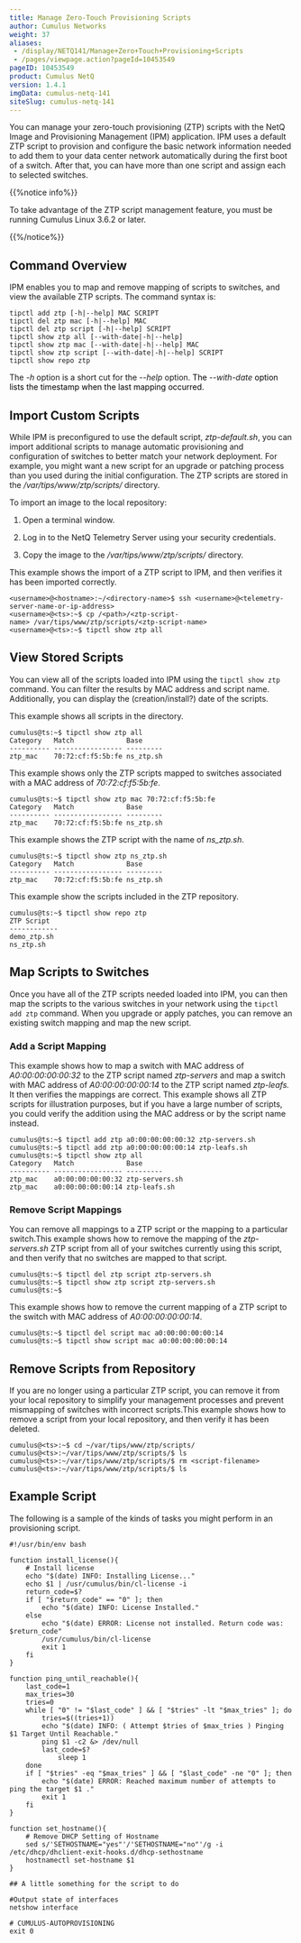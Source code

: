 ```yaml
---
title: Manage Zero-Touch Provisioning Scripts
author: Cumulus Networks
weight: 37
aliases:
 - /display/NETQ141/Manage+Zero+Touch+Provisioning+Scripts
 - /pages/viewpage.action?pageId=10453549
pageID: 10453549
product: Cumulus NetQ
version: 1.4.1
imgData: cumulus-netq-141
siteSlug: cumulus-netq-141
---
```

You can manage your zero-touch provisioning (ZTP) scripts with the NetQ
Image and Provisioning Management (IPM) application. IPM uses a default
ZTP script to provision and configure the basic network information
needed to add them to your data center network automatically during the
first boot of a switch. After that, you can have more than one script
and assign each to selected switches.

{{%notice info%}}

To take advantage of the ZTP script management feature, you must be
running Cumulus Linux 3.6.2 or later.

{{%/notice%}}

## <span>Command Overview</span>

IPM enables you to map and remove mapping of scripts to switches, and
view the available ZTP scripts. The command syntax is:

    tipctl add ztp [-h|--help] MAC SCRIPT
    tipctl del ztp mac [-h|--help] MAC
    tipctl del ztp script [-h|--help] SCRIPT
    tipctl show ztp all [--with-date|-h|--help]
    tipctl show ztp mac [--with-date|-h|--help] MAC
    tipctl show ztp script [--with-date|-h|--help] SCRIPT
    tipctl show repo ztp

The *-h* option is a short cut for the *--help* option.
<span style="color: #000000;"> The </span> *--with-date*
<span style="color: #000000;"> option lists the timestamp when the last
mapping occurred. </span>

## <span>Import Custom Scripts</span>

While IPM is preconfigured to use the default script, *ztp-default.sh*,
you can import additional scripts to manage automatic provisioning and
configuration of switches to better match your network deployment. For
example, you might want a new script for an upgrade or patching process
than you used during the initial configuration. The ZTP scripts are
stored in the */var/tips/www/ztp/scripts/* directory.

To import an image to the local repository:

1.  Open a terminal window.

2.  Log in to the NetQ Telemetry Server using your security credentials.

3.  Copy the image to the */var/tips/www/ztp/scripts/* directory.

This example shows the import of a ZTP script to IPM, and then verifies
it has been imported correctly.

    <username>@<hostname>:~/<directory-name>$ ssh <username>@<telemetry-server-name-or-ip-address>
    <username>@<ts>:~$ cp /<path>/<ztp-script-name> /var/tips/www/ztp/scripts/<ztp-script-name>
    <username>@<ts>:~$ tipctl show ztp all

## <span>View Stored Scripts</span>

You can view all of the scripts loaded into IPM using the `tipctl show
ztp` command. You can filter the results by MAC address and script name.
Additionally, you can display the (creation/install?) date of the
scripts.

This example shows all scripts in the directory.

    cumulus@ts:~$ tipctl show ztp all
    Category   Match             Base
    ---------- ----------------- ---------
    ztp_mac    70:72:cf:f5:5b:fe ns_ztp.sh

This example shows only the ZTP scripts mapped to switches associated
with a MAC address of *70:72:cf:f5:5b:fe*.

    cumulus@ts:~$ tipctl show ztp mac 70:72:cf:f5:5b:fe
    Category   Match             Base
    ---------- ----------------- ---------
    ztp_mac    70:72:cf:f5:5b:fe ns_ztp.sh

This example shows the ZTP script with the name of *ns\_ztp.sh*.

    cumulus@ts:~$ tipctl show ztp ns_ztp.sh
    Category   Match             Base
    ---------- ----------------- ---------
    ztp_mac    70:72:cf:f5:5b:fe ns_ztp.sh

This example show the scripts included in the ZTP repository.

    cumulus@ts:~$ tipctl show repo ztp
    ZTP Script
    ------------ 
    demo_ztp.sh 
    ns_ztp.sh

## <span>Map Scripts to Switches</span>

Once you have all of the ZTP scripts needed loaded into IPM, you can
then map the scripts to the various switches in your network using the
`tipctl add ztp` command. When you upgrade or apply patches, you can
remove an existing switch mapping and map the new script.

### <span>Add a Script Mapping</span>

This example shows how to map a switch with MAC address of
*A0:00:00:00:00:32* to the ZTP script named *ztp-servers* and map a
switch with MAC address of *A0:00:00:00:00:14* to the ZTP script named
*ztp-leafs.* It then verifies the mappings are correct. This example
shows all ZTP scripts for illustration purposes, but if you have a large
number of scripts, you could verify the addition using the MAC address
or by the script name instead.

    cumulus@ts:~$ tipctl add ztp a0:00:00:00:00:32 ztp-servers.sh
    cumulus@ts:~$ tipctl add ztp a0:00:00:00:00:14 ztp-leafs.sh
    cumulus@ts:~$ tipctl show ztp all
    Category   Match             Base
    ---------- ----------------- ---------
    ztp_mac    a0:00:00:00:00:32 ztp-servers.sh
    ztp_mac    a0:00:00:00:00:14 ztp-leafs.sh

### <span>Remove Script Mappings</span>

You can remove all mappings to a ZTP script or the mapping to a
particular switch.This example shows how to remove the mapping of the
*ztp-servers.sh* ZTP script from all of your switches currently using
this script, and then verify that no switches are mapped to that script.

    cumulus@ts:~$ tipctl del ztp script ztp-servers.sh
    cumulus@ts:~$ tipctl show ztp script ztp-servers.sh
    cumulus@ts:~$

This example shows how to remove the current mapping of a ZTP script to
the switch with MAC address of *A0:00:00:00:00:14*.

    cumulus@ts:~$ tipctl del script mac a0:00:00:00:00:14
    cumulus@ts:~$ tipctl show script mac a0:00:00:00:00:14

## <span>Remove Scripts from Repository</span>

If you are no longer using a particular ZTP script, you can remove it
from your local repository to simplify your management processes and
prevent mismapping of switches with incorrect scripts.This example shows
how to remove a script from your local repository, and then verify it
has been deleted.

    cumulus@<ts>:~$ cd ~/var/tips/www/ztp/scripts/
    cumulus@<ts>:~/var/tips/www/ztp/scripts/$ ls
    cumulus@<ts>:~/var/tips/www/ztp/scripts/$ rm <script-filename> 
    cumulus@<ts>:~/var/tips/www/ztp/scripts/$ ls

## <span>Example Script</span>

The following is a sample of the kinds of tasks you might perform in an
provisioning script.

    #!/usr/bin/env bash
     
    function install_license(){
        # Install license
        echo "$(date) INFO: Installing License..."
        echo $1 | /usr/cumulus/bin/cl-license -i
        return_code=$?
        if [ "$return_code" == "0" ]; then
            echo "$(date) INFO: License Installed."
        else
            echo "$(date) ERROR: License not installed. Return code was: $return_code"
            /usr/cumulus/bin/cl-license
            exit 1
        fi
    }
     
    function ping_until_reachable(){
        last_code=1
        max_tries=30
        tries=0
        while [ "0" != "$last_code" ] && [ "$tries" -lt "$max_tries" ]; do
            tries=$((tries+1))
            echo "$(date) INFO: ( Attempt $tries of $max_tries ) Pinging $1 Target Until Reachable."
            ping $1 -c2 &> /dev/null
            last_code=$?
                sleep 1
        done
        if [ "$tries" -eq "$max_tries" ] && [ "$last_code" -ne "0" ]; then
            echo "$(date) ERROR: Reached maximum number of attempts to ping the target $1 ."
            exit 1
        fi
    }
     
    function set_hostname(){
        # Remove DHCP Setting of Hostname
        sed s/'SETHOSTNAME="yes"'/'SETHOSTNAME="no"'/g -i /etc/dhcp/dhclient-exit-hooks.d/dhcp-sethostname
        hostnamectl set-hostname $1
    }
     
    ## A little something for the script to do
     
    #Output state of interfaces
    netshow interface
     
    # CUMULUS-AUTOPROVISIONING
    exit 0

<article id="html-search-results" class="ht-content" style="display: none;">

</article>

<footer id="ht-footer">

</footer>

